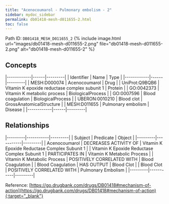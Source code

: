 ```yaml
---
title: "Acenocoumarol - Pulmonary embolism - 2"
sidebar: mydoc_sidebar
permalink: db01418-mesh-d011655-2.html
toc: false 
---
```



Path ID: `DB01418_MESH_D011655_2`
{% include image.html url="images/db01418-mesh-d011655-2.png" file="db01418-mesh-d011655-2.png" alt="db01418-mesh-d011655-2" %}

## Concepts

|------------|------|---------|
| Identifier | Name | Type    |
|------------|------|---------|
| MESH:D000074 | Acenocoumarol | Drug |
| UniProt:Q9BQB6 | Vitamin K epoxide reductase complex subunit 1 | Protein |
| GO:0042373 | Vitamin K metabolic process | BiologicalProcess |
| GO:0007596 | Blood coagulation | BiologicalProcess |
| UBERON:0010210 | Blood clot | GrossAnatomicalStructure |
| MESH:D011655 | Pulmonary embolism | Disease |
|------------|------|---------|

## Relationships

|---------|-----------|---------|
| Subject | Predicate | Object  |
|---------|-----------|---------|
| Acenocoumarol | DECREASES ACTIVITY OF | Vitamin K Epoxide Reductase Complex Subunit 1 |
| Vitamin K Epoxide Reductase Complex Subunit 1 | PARTICIPATES IN | Vitamin K Metabolic Process |
| Vitamin K Metabolic Process | POSITIVELY CORRELATED WITH | Blood Coagulation |
| Blood Coagulation | HAS OUTPUT | Blood Clot |
| Blood Clot | POSITIVELY CORRELATED WITH | Pulmonary Embolism |
|---------|-----------|---------|

Reference: [https://go.drugbank.com/drugs/DB01418#mechanism-of-action](https://go.drugbank.com/drugs/DB01418#mechanism-of-action){:target="_blank"}